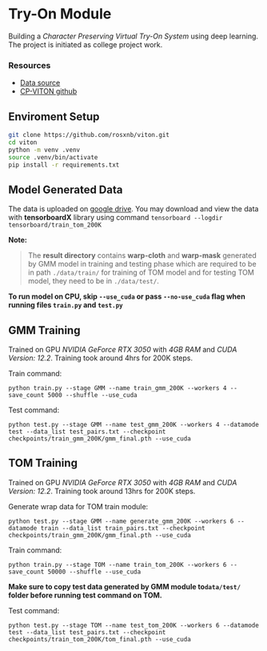 # Try-On Module
Building a *Character Preserving Virtual Try-On System* using deep learning. The project is initiated as 
college project work.


### Resources

- [Data source](https://drive.google.com/file/d/1MxCUvKxejnwWnoZ-KoCyMCXo3TLhRuTo/view)
- [CP-VITON github](https://github.com/sergeywong/cp-vton)


## Enviroment Setup

```sh
git clone https://github.com/rosxnb/viton.git
cd viton
python -m venv .venv
source .venv/bin/activate
pip install -r requirements.txt
```

## Model Generated Data

The data is uploaded on [google drive](https://drive.google.com/drive/folders/1dqV8j7unVfyc_8BNjpnNKGReUtSqSDUM).
You may download and view the data with **tensorboardX** library
using command `tensorboard --logdir tensorboard/train_tom_200K`


**Note:**
> The **result directory** contains **warp-cloth** and **warp-mask** generated by GMM model in training and testing phase 
> which are required to be in path `./data/train/` for training of TOM model 
> and for testing TOM model, they need to be in `./data/test/`.


**To run model on CPU, skip `--use_cuda` or pass `--no-use_cuda` flag when running files `train.py` and `test.py`**


## GMM Training

Trained on GPU *NVIDIA GeForce RTX 3050* with *4GB RAM* and *CUDA Version: 12.2*.
Training took around 4hrs for 200K steps.

Train command:
```
python train.py --stage GMM --name train_gmm_200K --workers 4 --save_count 5000 --shuffle --use_cuda
```

Test command:
```
python test.py --stage GMM --name test_gmm_200K --workers 4 --datamode test --data_list test_pairs.txt --checkpoint checkpoints/train_gmm_200K/gmm_final.pth --use_cuda
```


## TOM Training

Trained on GPU *NVIDIA GeForce RTX 3050* with *4GB RAM* and *CUDA Version: 12.2*. Training took around 13hrs for 200K steps.

Generate wrap data for TOM train module:
```
python test.py --stage GMM --name generate_gmm_200K --workers 6 --datamode train --data_list train_pairs.txt --checkpoint checkpoints/train_gmm_200K/gmm_final.pth --use_cuda
```

Train command:
```
python train.py --stage TOM --name train_tom_200K --workers 6 --save_count 50000 --shuffle --use_cuda
```

**Make sure to copy test data generated by GMM module to`data/test/` folder before running test command on TOM.**

Test command:
```
python test.py --stage TOM --name test_tom_200K --workers 6 --datamode test --data_list test_pairs.txt --checkpoint checkpoints/train_tom_200K/tom_final.pth --use_cuda
```
